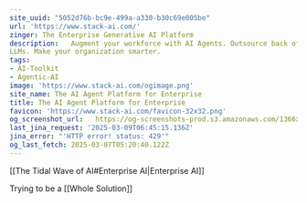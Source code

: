```yaml
---
site_uuid: "5052d76b-bc9e-499a-a330-b30c69e005be"
url: 'https://www.stack-ai.com/'
zinger: The Enterprise Generative AI Platform
description:   Augment your workforce with AI Agents. Outsource back office processes to
LLMs. Make your organization smarter.
tags:
- AI-Toolkit
- Agentic-AI
image: 'https://www.stack-ai.com/ogimage.png'
site_name: The AI Agent Platform for Enterprise
title: The AI Agent Platform for Enterprise
favicon: 'https://www.stack-ai.com/favicon-32x32.png'
og_screenshot_url:   https://og-screenshots-prod.s3.amazonaws.com/1366x768/80/false/7430c446d5000645cf0fa90718d253f89c180d5b70d4f70216b7e5e1da33b1df.jpeg
last_jina_request: '2025-03-09T06:45:15.136Z'
jina_error: "'HTTP error! status: 429'"
og_last_fetch: 2025-03-07T05:20:40.122Z
---
```

[[The Tidal Wave of AI#Enterprise AI|Enterprise AI]]

Trying to be a [[Whole Solution]]

